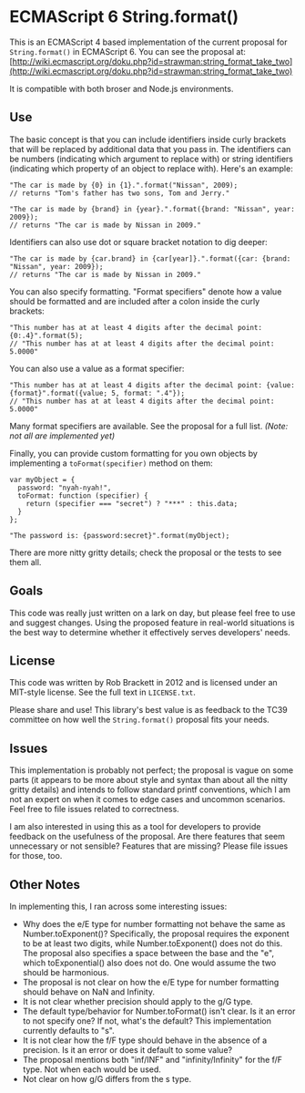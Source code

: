ECMAScript 6 String.format()
============================

This is an ECMAScript 4 based implementation of the current proposal for `String.format()` in ECMAScript 6. You can see the proposal at: [http://wiki.ecmascript.org/doku.php?id=strawman:string_format_take_two](http://wiki.ecmascript.org/doku.php?id=strawman:string_format_take_two)

It is compatible with both broser and Node.js environments.

## Use

The basic concept is that you can include identifiers inside curly brackets that will be replaced by additional data that you pass in. The identifiers can be numbers (indicating which argument to replace with) or string identifiers (indicating which property of an object to replace with). Here's an example:


	"The car is made by {0} in {1}.".format("Nissan", 2009);
	// returns "Tom's father has two sons, Tom and Jerry."
	
	"The car is made by {brand} in {year}.".format({brand: "Nissan", year: 2009});
	// returns "The car is made by Nissan in 2009."

Identifiers can also use dot or square bracket notation to dig deeper:

	"The car is made by {car.brand} in {car[year]}.".format({car: {brand: "Nissan", year: 2009});
	// returns "The car is made by Nissan in 2009."

You can also specify formatting. "Format specifiers" denote how a value should be formatted and are included after a colon inside the curly brackets:

	"This number has at at least 4 digits after the decimal point: {0:.4}".format(5);
	// "This number has at at least 4 digits after the decimal point: 5.0000"

You can also use a value as a format specifier:

	"This number has at at least 4 digits after the decimal point: {value:{format}".format({value; 5, format: ".4"});
	// "This number has at at least 4 digits after the decimal point: 5.0000"

Many format specifiers are available. See the proposal for a full list. _(Note: not all are implemented yet)_

Finally, you can provide custom formatting for you own objects by implementing a `toFormat(specifier)` method on them:

	var myObject = {
	  password: "nyah-nyah!",
	  toFormat: function (specifier) {
	    return (specifier === "secret") ? "***" : this.data;
	  }
	};
	
	"The password is: {password:secret}".format(myObject);

There are more nitty gritty details; check the proposal or the tests to see them all.


## Goals

This code was really just written on a lark on day, but please feel free to use and suggest changes. Using the proposed feature in real-world situations is the best way to determine whether it effectively serves developers' needs.


## License

This code was written by Rob Brackett in 2012 and is licensed under an MIT-style license. See the full text in `LICENSE.txt`. 

Please share and use! This library's best value is as feedback to the TC39 committee on how well the `String.format()` proposal fits your needs.


## Issues

This implementation is probably not perfect; the proposal is vague on some parts (it appears to be more about style and syntax than about all the nitty gritty details) and intends to follow standard printf conventions, which I am not an expert on when it comes to edge cases and uncommon scenarios. Feel free to file issues related to correctness.

I am also interested in using this as a tool for developers to provide feedback on the usefulness of the proposal. Are there features that seem unnecessary or not sensible? Features that are missing? Please file issues for those, too.


## Other Notes

In implementing this, I ran across some interesting issues:

- Why does the e/E type for number formatting not behave the same as Number.toExponent()? Specifically, the proposal requires the exponent to be at least two digits, while Number.toExponent() does not do this. The proposal also specifies a space between the base and the "e", which toExponential() also does not do. One would assume the two should be harmonious.
- The proposal is not clear on how the e/E type for number formatting should behave on NaN and Infinity.
- It is not clear whether precision should apply to the g/G type.
- The default type/behavior for Number.toFormat() isn't clear. Is it an error to not specify one? If not, what's the default? This implementation currently defaults to "s".
- It is not clear how the f/F type should behave in the absence of a precision. Is it an error or does it default to some value?
- The proposal mentions both "inf/INF" and "infinity/Infinity" for the f/F type. Not when each would be used.
- Not clear on how g/G differs from the s type.

